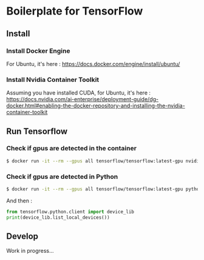 # Boilerplate for TensorFlow

## Install

### Install Docker Engine
For Ubuntu, it's here : https://docs.docker.com/engine/install/ubuntu/

### Install Nvidia Container Toolkit
Assuming you have installed CUDA, for Ubuntu, it's here : https://docs.nvidia.com/ai-enterprise/deployment-guide/dg-docker.html#enabling-the-docker-repository-and-installing-the-nvidia-container-toolkit

## Run Tensorflow

### Check if gpus are detected in the container
```bash
$ docker run -it --rm --gpus all tensorflow/tensorflow:latest-gpu nvidia-smi
```

### Check if gpus are detected in Python
```bash
$ docker run -it --rm --gpus all tensorflow/tensorflow:latest-gpu python
```

And then :
```python
from tensorflow.python.client import device_lib 
print(device_lib.list_local_devices())
```

## Develop

Work in progress...